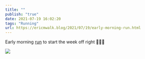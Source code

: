```yaml
---
title: ""
publish: "true"
date: 2021-07-19 16:02:20
tags: "Running"
url: https://ericmwalk.blog/2021/07/19/early-morning-run.html
---
```


Early morning [run](https://www.strava.com/activities/5652084666) to start the week off right 🏃🏻‍♂️


![](https://ericmwalk.blog/uploads/2021/0fc3884e47.jpg)